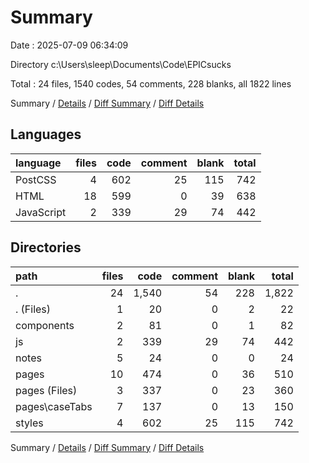# Summary

Date : 2025-07-09 06:34:09

Directory c:\\Users\\sleep\\Documents\\Code\\EPICsucks

Total : 24 files,  1540 codes, 54 comments, 228 blanks, all 1822 lines

Summary / [Details](details.md) / [Diff Summary](diff.md) / [Diff Details](diff-details.md)

## Languages
| language | files | code | comment | blank | total |
| :--- | ---: | ---: | ---: | ---: | ---: |
| PostCSS | 4 | 602 | 25 | 115 | 742 |
| HTML | 18 | 599 | 0 | 39 | 638 |
| JavaScript | 2 | 339 | 29 | 74 | 442 |

## Directories
| path | files | code | comment | blank | total |
| :--- | ---: | ---: | ---: | ---: | ---: |
| . | 24 | 1,540 | 54 | 228 | 1,822 |
| . (Files) | 1 | 20 | 0 | 2 | 22 |
| components | 2 | 81 | 0 | 1 | 82 |
| js | 2 | 339 | 29 | 74 | 442 |
| notes | 5 | 24 | 0 | 0 | 24 |
| pages | 10 | 474 | 0 | 36 | 510 |
| pages (Files) | 3 | 337 | 0 | 23 | 360 |
| pages\\caseTabs | 7 | 137 | 0 | 13 | 150 |
| styles | 4 | 602 | 25 | 115 | 742 |

Summary / [Details](details.md) / [Diff Summary](diff.md) / [Diff Details](diff-details.md)